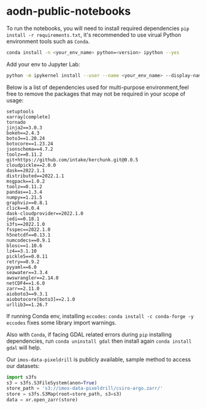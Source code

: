 # aodn-public-notebooks

To run the notebooks, you will need to install required dependencies `pip install -r requirements.txt`, it's recommended to use virual Python environment tools such as `Conda`.

```bash
conda install -n <your_env_name> python=<version> ipython --yes
```
Add your env to Jupyter Lab:

```bash
python -m ipykernel install --user --name <your_env_name> --display-name "<name_you_want>"
```

Below is a list of dependencies used for multi-purpose environment,feel free to remove the packages that may not be required in your scope of usage:

```
setuptools
xarray[complete]
tornado
jinja2==3.0.3
bokeh==2.4.3
boto3==1.20.24
botocore==1.23.24
jsonschema==4.7.2
toolz==0.11.2
git+https://github.com/intake/kerchunk.git@0.0.5
cloudpickle==2.0.0
dask==2022.1.1
distributed==2022.1.1
msgpack==1.0.2
toolz==0.11.2
pandas==1.3.4
numpy==1.21.5
graphviz==0.8.1
click==8.0.4
dask-cloudprovider==2022.1.0
jedi==0.18.1
s3fs==2022.1.0
fsspec==2022.1.0
h5netcdf==0.13.1
numcodecs==0.9.1
blosc==1.10.6
lz4==3.1.10
pickle5==0.0.11
retry==0.9.2
pyyaml==6.0
seawater==3.3.4
awswrangler==2.14.0
netCDF4==1.6.0
zarr==2.11.0
aioboto3==9.3.1
aiobotocore[boto3]==2.1.0
urllib3==1.26.7
```

If running Conda env, installing `eccodes`: `conda install -c conda-forge -y eccodes` fixes some library import warnings.

Also with `Conda`, if facing GDAL related errors during `pip` installing dependencies, run `conda uninstall gdal` then install again `conda install gdal` will help.

Our `imos-data-pixeldrill` is publicly available, sample method to access our datasets:

```python
import s3fs
s3 = s3fs.S3FileSystem(anon=True)
store_path = 's3://imos-data-pixeldrill/csiro-argo.zarr/'
store = s3fs.S3Map(root=store_path, s3=s3)
data = xr.open_zarr(store)
```

